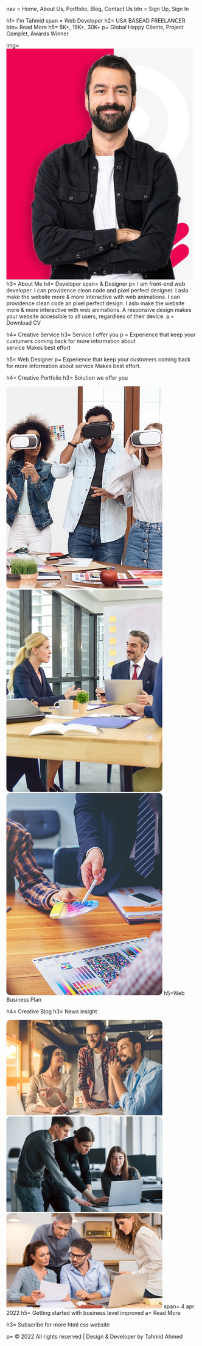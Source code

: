 <!-- ====================SECTION HEADER================== -->

nav = Home, About Us, Portfolio, Blog, Contact Us
btn = Sign Up, Sign In

<!-- ====================ICON HEADER================== -->

<i class='bx bx-menu'></i>
<i class='bx bx-x'></i>

<!-- ====================SECTION HOME================== -->

h1= I'm Tahmid
span = Web Developer
h2= USA BASEAD FREELANCER
btn= Read More
h5= 5K+, 18K+, 30K+
p= Global Happy Clients, Project Complet, Awards Winner

<!-- ====================SECTION ABOUT================== -->

img= <img src="img/about.jpg" alt="image-about" />
h3= About Me
h4= Developer
span= & Designer
p= I am front-end web developer. I can providence clean code and
pixel perfect designer. I asla make the website more & more
interactive with web animations. I can providence clean code an
pixel perfect design. I aslo make the website more & more
interactive with web animations. A responsive design makes your
website accessible to all users, regardlees of their device.
a = Download CV

<!-- ====================SECTION SERVICES================== -->
<!-- ====================SERVICES HEADER================== -->

h4= Creative Service
h3= Service I offer you
p = Experience that keep your custumers coming back for more information
about <br />
service Makes best effort

h5= Web Designer
p= Experience that keep your customers coming back for more
information about service Makes best effort.

<!-- ====================ICON SERVICES================== -->

<i class="bx bx-mobile-alt"></i>
<i class="bx bx-layer"></i>
<i class="bx bx-line-chart"></i>
<i class="bx bx-laptop"></i>
<i class="bx bx-landscape"></i>
<i class="bx bx-camera"></i>

<!-- ====================SECTION PORTFOLIO================== -->
<!-- ====================PORTFOLIO HEADER================== -->

h4= Creative Portfolio
h3= Solution we offer you

<!-- ====================PORTFOLIO CARD================== -->

<img src="img/work1.jpg" alt="work-portfolio" />
<img src="img/work2.jpg" alt="work-portfolio" />
<img src="img/work3.jpg" alt="work-portfolio" />
h5=Web Business Plan

<!-- ====================SECTION BLOG================== -->
<!-- ====================BLOG HEADER================== -->

h4= Creative Blog
h3= News insight

<!-- ====================BLOG CARD================== -->

<img src="img/blog1.jpg" alt="blog" />
<img src="img/blog2.jpg" alt="blog" />
<img src="img/blog3.jpg" alt="blog" />
span= 4 apr 2022
h5= Getting started with business level improved
a= Read More

<!-- ====================SECTION CONTACT================== -->

h3= Subscribe for more html css website

<!-- ====================FOOTER========================= -->

p= &copy; 2022 All rights reserved | Design & Developer by Tahmid
Ahmed

<!-- ====================ICON FOOTER================== -->

<i class="bx bxl-facebook"></i>
<i class="bx bxl-instagram"></i>
<i class="bx bxl-twitter"></i>
